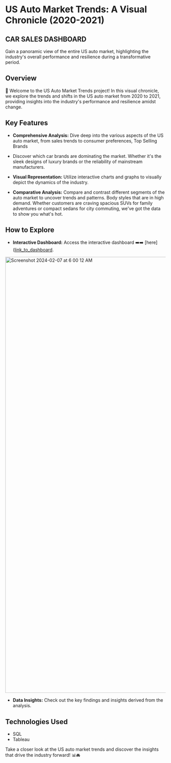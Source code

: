 # US Auto Market Trends: A Visual Chronicle (2020-2021)
## CAR SALES DASHBOARD

Gain a panoramic view of the entire US auto market, highlighting the industry's overall performance and resilience during a transformative period.

## Overview

🚗 Welcome to the US Auto Market Trends project! In this visual chronicle, we explore the trends and shifts in the US auto market from 2020 to 2021, providing insights into the industry's performance and resilience amidst change.

## Key Features

- **Comprehensive Analysis:** Dive deep into the various aspects of the US auto market, from sales trends to consumer preferences, Top Selling Brands
- Discover which car brands are dominating the market. Whether it's the sleek designs of luxury brands or the reliability of mainstream manufacturers.


- **Visual Representation:** Utilize interactive charts and graphs to visually depict the dynamics of the industry.
- **Comparative Analysis:** Compare and contrast different segments of the auto market to uncover trends and patterns.
  Body styles that are in high demand. Whether customers are craving spacious SUVs for family adventures or compact sedans for city commuting, we've got the data to show you what's hot.

## How to Explore

- **Interactive Dashboard:** Access the interactive dashboard ➡️➡️ [here]([link_to_dashboard](https://public.tableau.com/app/profile/joseph.gordon.mensah/viz/CARSALESDASHBOARD_17064030797100/Dashboard1).

<img width="1365" alt="Screenshot 2024-02-07 at 6 00 12 AM" src="https://github.com/GordonMensah/Car-Sales-Dashboard/assets/148505242/f25e0fac-37ff-4f00-9610-493ca3d0c947">

- **Data Insights:** Check out the key findings and insights derived from the analysis.

## Technologies Used

- SQL
- Tableau

Take a closer look at the US auto market trends and discover the insights that drive the industry forward! 📊🚘
